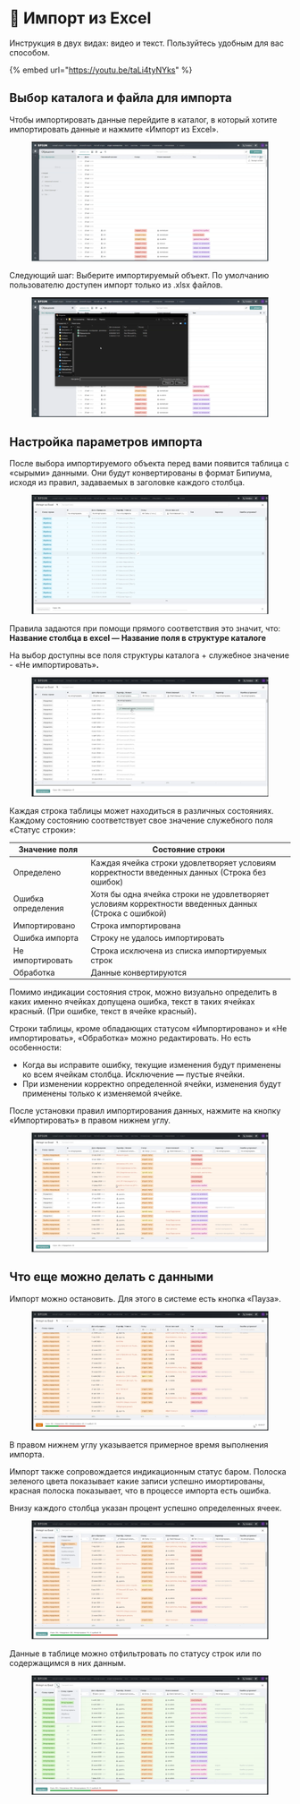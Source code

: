 # 📗 Импорт из Excel

Инструкция в двух видах: видео и текст. Пользуйтесь удобным для вас способом.

{% embed url="https://youtu.be/taLi4tyNYks" %}

## Выбор каталога и файла для импорта

Чтобы импортировать данные перейдите в каталог, в который хотите импортировать данные и нажмите «Импорт из Excel».

<figure><img src="../../../../.gitbook/assets/0 скрин.png" alt=""><figcaption></figcaption></figure>

Следующий шаг: Выберите импортируемый объект. По умолчанию пользователю доступен импорт только из .xlsx файлов.

<figure><img src="../../../../.gitbook/assets/1 скрин.png" alt=""><figcaption></figcaption></figure>

## Настройка параметров импорта

После выбора импортируемого объекта перед вами появится таблица с «сырыми» данными. Они будут конвертированы в формат Бипиума, исходя из правил, задаваемых в заголовке каждого столбца.

<figure><img src="../../../../.gitbook/assets/2 скрин.png" alt=""><figcaption></figcaption></figure>

Правила задаются при помощи прямого соответствия это значит, что:\
**Название столбца в excel — Название поля в структуре каталоге**

На выбор доступны все поля структуры каталога + служебное значение - «Не импортировать»**.**

<figure><img src="../../../../.gitbook/assets/3 скрин.png" alt=""><figcaption></figcaption></figure>

Каждая строка таблицы может находиться в различных состояниях. Каждому состоянию соответствует свое значение служебного поля «Статус строки»:

| Значение поля      | Состояние строки                                                                                      |
| ------------------ | ----------------------------------------------------------------------------------------------------- |
| Определено         | Каждая ячейка строки удовлетворяет условиям корректности введенных данных (Строка без ошибок)         |
| Ошибка определения | Хотя бы одна ячейка строки не удовлетворяет условиям корректности введенных данных (Строка с ошибкой) |
| Импортировано      | Строка импортирована                                                                                  |
| Ошибка импорта     | Строку не удалось импортировать                                                                       |
| Не импортировать   | Строка исключена из списка импортируемых строк                                                        |
| Обработка          | Данные конвертируются                                                                                 |

Помимо индикации состояния строк, можно визуально определить в каких именно ячейках допущена ошибка, текст в таких ячейках красный. (При ошибке, текст в ячейке красный)**.**

Cтроки таблицы, кроме обладающих статусом «Импортировано» и «Не импортировать», «Обработка» можно редактировать. Но есть особенности:

* Когда вы исправите ошибку, текущие изменения будут применены ко всем ячейкам столбца. Исключение **—** пустые ячейки.
* При изменении корректно определенной ячейки, изменения будут применены только к изменяемой ячейке.

После установки правил импортирования данных, нажмите на кнопку «Импортировать» в правом нижнем углу.

<figure><img src="../../../../.gitbook/assets/4 скрин.png" alt=""><figcaption></figcaption></figure>

## Что еще можно делать с данными

Импорт можно остановить. Для этого в системе есть кнопка «Пауза».

<figure><img src="../../../../.gitbook/assets/5 скрин.png" alt=""><figcaption></figcaption></figure>

В правом нижнем углу указывается примерное время выполнения импорта.

Импорт также сопровождается индикационным статус баром. Полоска зеленого цвета показывает какие записи успешно имортированы, красная полоска показывает, что в процессе импорта есть ошибка.

Внизу каждого столбца указан процент успешно определенных ячеек.

<figure><img src="../../../../.gitbook/assets/6 скрин.png" alt=""><figcaption></figcaption></figure>

Данные в таблице можно отфильтровать по статусу строк или по содержащимся в них данным.

<figure><img src="../../../../.gitbook/assets/7 скрин.png" alt=""><figcaption></figcaption></figure>
